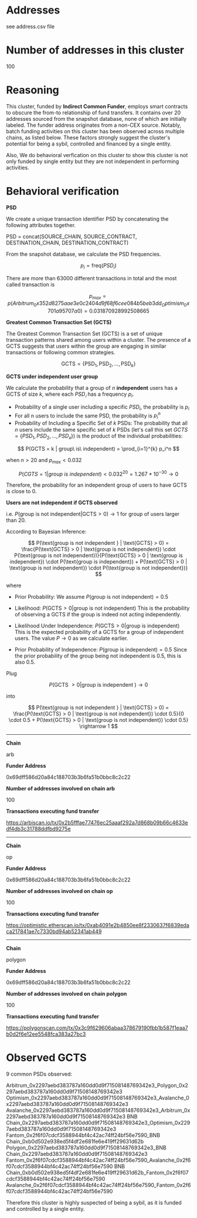 # Addresses

see address.csv file

# Number of addresses in this cluster

100

# Reasoning

This cluster, funded by **Indirect Common Funder**, employs smart contracts to obscure the from-to relationship of fund transfers. It contains over 20 addresses sourced from the snapshot database, none of which are initially labeled. The funder address originates from a non-CEX source. Notably, batch funding activities on this cluster has been observed across multiple chains, as listed below. These factors strongly suggest the cluster's potential for being a sybil, controlled and financed by a single entity.

Also, We do behavioral verfication on this cluster to show this cluster is not only funded by single entity but they are not independent in performing activities.

# Behavioral verification

**PSD**

We create a unique transaction identifier PSD by concatenating the following attributes together.

PSD = concat(SOURCE_CHAIN, SOURCE_CONTRACT, DESTINATION_CHAIN, DESTINATION_CONTRACT)

From the snapshot database, we calculate the PSD frequencies.

$$ p_i = \text{freq}(PSD_i) $$

There are more than 63000 different transactions in total and the most called transaction is

$$
p_{max} = p(Arbitrum_0x352d8275aae3e0c2404d9f68f6cee084b5beb3dd_Optimism_0x701a95707a0) = 0.031870928992508665
$$

**Greatest Common Transaction Set (GCTS)**

The Greatest Common Transaction Set (GCTS) is a set of unique transaction patterns shared among users within a cluster. The presence of a GCTS suggests that users within the group are engaging in similar transactions or following common strategies.

$$
\text{GCTS} = \{ \text{PSD}_1, \text{PSD}_2, \ldots, \text{PSD}_k \}
$$

**GCTS under independent user group**

We calculate the probability that a group of $n$ **independent** users has a GCTS of size $k$, where each $PSD_𝑖$ has a frequency $p_i$.
​

- Probability of a single user including a specific $PSD_i$, the probability is $p_i$
- For all n users to include the same PSD, the probability is $p_i^n$
- Probability of Including a Specific Set of 𝑘 PSDs:
  The probability that all $n$ users include the same specific set of $k$ PSDs (let's call this set $GCTS=\{PSD_1,PSD_2,…,PSD_𝑘\}$) is the product of the individual probabilities:

$$
P(GCTS = k | group\ is\ independent) = \prod_{i=1}^{k} p_i^n
$$

when $n > 20$ and $p_{max} < 0.032$

$$
P(CGTS = 1 | group\ is\ independent) < 0.032^{20} = 1.267*10^{-30} \rightarrow 0
$$

Therefore, the probability for an independent group of users to have GCTS is close to 0.

**Users are not independent if GCTS observed**

i.e. $P(\text{group is not independent} | \text{GCTS} > 0) \rightarrow 1$ for group of users larger than 20.

According to Bayesian Inference:

$$
P(\text{group is not independent } | \text{GCTS} > 0) = \frac{P(\text{GCTS} > 0 | \text{group is not independent}) \cdot P(\text{group is not independent})}{P(\text{GCTS} > 0 | \text{group is independent}) \cdot P(\text{group is independent}) + P(\text{GCTS} > 0 | \text{group is not independent}) \cdot P(\text{group is not independent})}
$$

where

- Prior Probability:
  We assume $P(\text{group is not independent}) = 0.5$

- Likelihood:
  $P(\text{GCTS} > 0 | \text{group is not independent})$
  This is the probability of observing a GCTS if the group is indeed not acting independently.

- Likelihood Under Independence:
  $P(\text{GCTS} > 0 | \text{group is independent})$
  This is the expected probability of a GCTS for a group of independent users. The value $P \rightarrow 0$ as we calculate earlier.

- Prior Probability of Independence:
  $P(\text{group is independent}) = 0.5$
  Since the prior probability of the group being not independent is 0.5, this is also 0.5.

Plug ​

$$
P(\text{GCTS } > 0 | \text{group is independent }) \rightarrow 0
$$

into

$$
P(\text{group is not independent } | \text{GCTS} > 0) = \frac{P(\text{GCTS} > 0 | \text{group is not independent}) \cdot 0.5}{0 \cdot 0.5 + P(\text{GCTS} > 0 | \text{group is not independent}) \cdot 0.5}
\rightarrow 1
$$


---

**Chain**

arb

**Funder Address**

0x69dff586d20a84c188703b3b6fa51b0bbc8c2c22

**Number of addresses involved on chain arb**

100

**Transactions executing fund transfer**

https://arbiscan.io/tx/0x2b5fffae77476ec25aaaf292a7d868b09b66c4633edf4db3c31788ddfbd9275e



---

**Chain**

op

**Funder Address**

0x69dff586d20a84c188703b3b6fa51b0bbc8c2c22

**Number of addresses involved on chain op**

100

**Transactions executing fund transfer**

https://optimistic.etherscan.io/tx/0xab4091e2b4850ee8f2330637f6839edaca217841ae7c7330bd94ab52341ab449



---

**Chain**

polygon

**Funder Address**

0x69dff586d20a84c188703b3b6fa51b0bbc8c2c22

**Number of addresses involved on chain polygon**

100

**Transactions executing fund transfer**

https://polygonscan.com/tx/0x3c9f629606abaa378679190fbb1b587f1eaa7b0d2f6e12ee5548fca383a27bc3



# Observed GCTS

9 common PSDs observed:

Arbitrum_0x2297aebd383787a160dd0d9f71508148769342e3_Polygon_0x2297aebd383787a160dd0d9f71508148769342e3
Optimism_0x2297aebd383787a160dd0d9f71508148769342e3_Avalanche_0x2297aebd383787a160dd0d9f71508148769342e3
Avalanche_0x2297aebd383787a160dd0d9f71508148769342e3_Arbitrum_0x2297aebd383787a160dd0d9f71508148769342e3
BNB Chain_0x2297aebd383787a160dd0d9f71508148769342e3_Optimism_0x2297aebd383787a160dd0d9f71508148769342e3
Fantom_0x2f6f07cdcf3588944bf4c42ac74ff24bf56e7590_BNB Chain_0xb0d502e938ed5f4df2e681fe6e419ff29631d62b
Polygon_0x2297aebd383787a160dd0d9f71508148769342e3_BNB Chain_0x2297aebd383787a160dd0d9f71508148769342e3
Fantom_0x2f6f07cdcf3588944bf4c42ac74ff24bf56e7590_Avalanche_0x2f6f07cdcf3588944bf4c42ac74ff24bf56e7590
BNB Chain_0xb0d502e938ed5f4df2e681fe6e419ff29631d62b_Fantom_0x2f6f07cdcf3588944bf4c42ac74ff24bf56e7590
Avalanche_0x2f6f07cdcf3588944bf4c42ac74ff24bf56e7590_Fantom_0x2f6f07cdcf3588944bf4c42ac74ff24bf56e7590

Therefore this cluster is highly suspected of being a sybil, as it is funded and controlled by a single entity.
